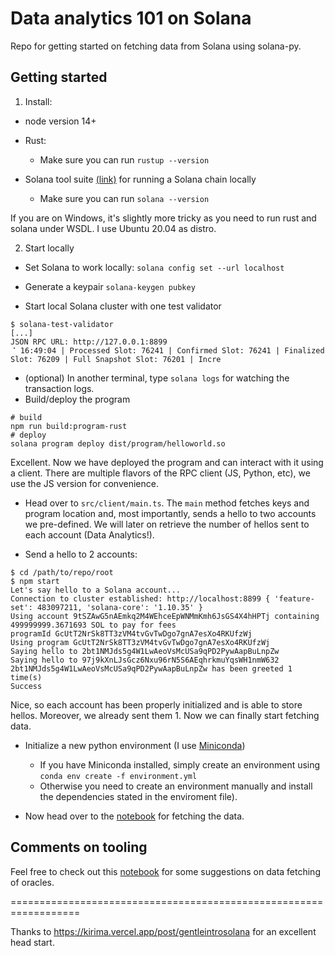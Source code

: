 
# Data analytics 101 on Solana

Repo for getting started on fetching data from Solana using solana-py.

## Getting started

1. Install:

- node version 14+
- Rust:
  - Make sure you can run ```rustup --version```

- Solana tool suite [(link)](https://docs.solana.com/cli/install-solana-cli-tools) for running a Solana chain locally 
  - Make sure you can run ```solana --version```

If you are on Windows, it's slightly more tricky as you need to run rust and solana under WSDL. I use Ubuntu 20.04 as distro.

2. Start locally


- Set Solana to work locally: 
```solana config set --url localhost```
- Generate a keypair 
``` solana-keygen pubkey ```

- Start local Solana cluster with one test validator

```
$ solana-test-validator
[...]
JSON RPC URL: http://127.0.0.1:8899
⠈ 16:49:04 | Processed Slot: 76241 | Confirmed Slot: 76241 | Finalized Slot: 76209 | Full Snapshot Slot: 76201 | Incre
```

- (optional) In another terminal, type ```solana logs``` for watching the transaction logs.
- Build/deploy the program

```
# build
npm run build:program-rust
# deploy
solana program deploy dist/program/helloworld.so
```

Excellent. Now we have deployed the program and can interact with it using a client. There are multiple flavors of the RPC client (JS, Python, etc), we use the JS version for convenience.

- Head over to ```src/client/main.ts```. The ```main``` method fetches keys and program location and, most importantly, sends a hello to two accounts we pre-defined. We will later on retrieve the number of hellos sent to each account (Data Analytics!).

- Send a hello to 2 accounts: 
```
$ cd /path/to/repo/root
$ npm start
Let's say hello to a Solana account...
Connection to cluster established: http://localhost:8899 { 'feature-set': 483097211, 'solana-core': '1.10.35' }
Using account 9tSZAwG5nAEmkq2M4WEhceEpWNMmKmh6JsGS4X4hHPTj containing 499999999.3671693 SOL to pay for fees
programId GcUtT2NrSk8TT3zVM4tvGvTwDgo7gnA7esXo4RKUfzWj
Using program GcUtT2NrSk8TT3zVM4tvGvTwDgo7gnA7esXo4RKUfzWj
Saying hello to 2bt1NMJds5g4W1LwAeoVsMcUSa9qPD2PywAapBuLnpZw
Saying hello to 97j9kXnLJsGcz6Nxu96rN5S6AEqhrkmuYqsWH1nmW632
2bt1NMJds5g4W1LwAeoVsMcUSa9qPD2PywAapBuLnpZw has been greeted 1 time(s)
Success
```

Nice, so each account has been properly initialized and is able to store hellos. Moreover, we already sent them 1.
Now we can finally start fetching data.

- Initialize a new python environment (I use [Miniconda](https://docs.conda.io/en/latest/miniconda.html))
  - If you have Miniconda installed, simply create an environment using ```conda env create -f environment.yml```
  - Otherwise you need to create an environment manually and install the dependencies stated in the enviroment file).

- Now head over to the [notebook](local-solana-data-analysis.ipynb) for fetching the data.

## Comments on tooling

Feel free to check out this [notebook](tools-overview.ipynb) for some suggestions on data fetching of oracles.


==================================================================

Thanks to https://kirima.vercel.app/post/gentleintrosolana for an excellent head start.